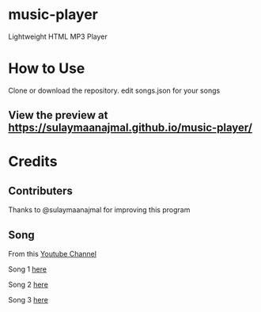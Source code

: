 # music-player
Lightweight HTML MP3 Player

# How to Use

Clone or download the repository. edit songs.json for your songs

## View the preview at https://sulaymaanajmal.github.io/music-player/

# Credits
## Contributers
Thanks to @sulaymaanajmal for improving this program

## Song

From this [Youtube Channel](https://www.youtube.com/@RFM_NCM)

Song 1 [here](https://www.youtube.com/watch?v=KxwUy2S2n-Q)

Song 2 [here](https://www.youtube.com/watch?v=DOSNT7VA2XA)

Song 3 [here](https://www.youtube.com/watch?v=DEq43yasZzc)
